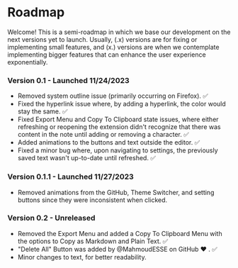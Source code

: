 # Roadmap

Welcome! This is a semi-roadmap in which we base our development on the next versions yet to launch. Usually, (.x) versions are for fixing or implementing small features, and (x.) versions are when we contemplate implementing bigger features that can enhance the user experience exponentially.

### Version 0.1 - Launched 11/24/2023

- Removed system outline issue (primarily occurring on Firefox). ✅
- Fixed the hyperlink issue where, by adding a hyperlink, the color would stay the same. ✅
- Fixed Export Menu and Copy To Clipboard state issues, where either refreshing or reopening the extension didn't recognize that there was content in the note until adding or removing a character. ✅
- Added animations to the buttons and text outside the editor. ✅
- Fixed a minor bug where, upon navigating to settings, the previously saved text wasn't up-to-date until refreshed. ✅

### Version 0.1.1 - Launched 11/27/2023

- Removed animations from the GitHub, Theme Switcher, and setting buttons since they were inconsistent when clicked.

### Version 0.2 - Unreleased

- Removed the Export Menu and added a Copy To Clipboard Menu with the options to Copy as Markdown and Plain Text. ✅
- "Delete All" Button was added by @MahmoudESSE on GitHub ❤️ . ✅
- Minor changes to text, for better readability.
